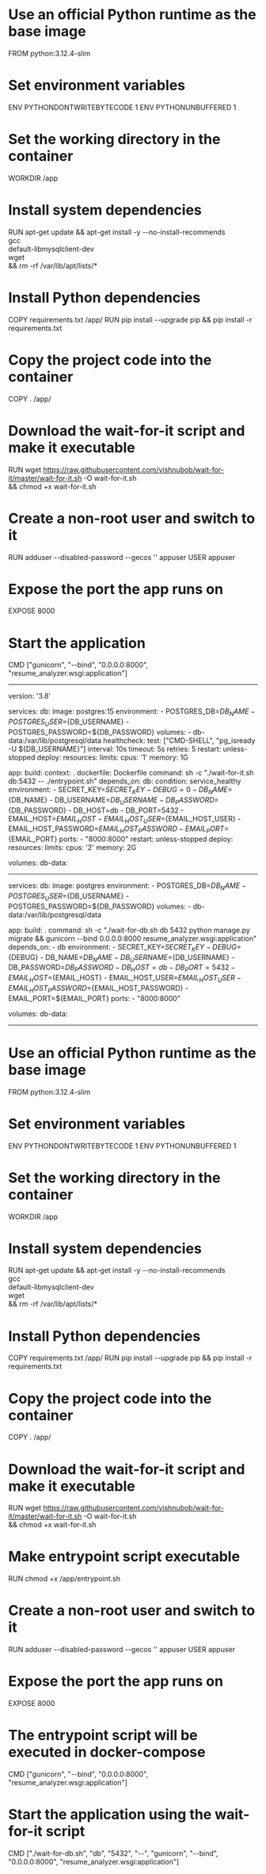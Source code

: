 # Use an official Python runtime as the base image
FROM python:3.12.4-slim

# Set environment variables
ENV PYTHONDONTWRITEBYTECODE 1
ENV PYTHONUNBUFFERED 1

# Set the working directory in the container
WORKDIR /app

# Install system dependencies
RUN apt-get update && apt-get install -y --no-install-recommends \
    gcc \
    default-libmysqlclient-dev \
    wget \
    && rm -rf /var/lib/apt/lists/*

# Install Python dependencies
COPY requirements.txt /app/
RUN pip install --upgrade pip && pip install -r requirements.txt

# Copy the project code into the container
COPY . /app/

# Download the wait-for-it script and make it executable
RUN wget https://raw.githubusercontent.com/vishnubob/wait-for-it/master/wait-for-it.sh -O wait-for-it.sh \
    && chmod +x wait-for-it.sh

# Create a non-root user and switch to it
RUN adduser --disabled-password --gecos '' appuser
USER appuser

# Expose the port the app runs on
EXPOSE 8000

# Start the application
CMD ["gunicorn", "--bind", "0.0.0.0:8000", "resume_analyzer.wsgi:application"]



------

version: '3.8'

services:
  db:
    image: postgres:15
    environment:
      - POSTGRES_DB=${DB_NAME}
      - POSTGRES_USER=${DB_USERNAME}
      - POSTGRES_PASSWORD=${DB_PASSWORD}
    volumes:
      - db-data:/var/lib/postgresql/data
    healthcheck:
      test: ["CMD-SHELL", "pg_isready -U ${DB_USERNAME}"]
      interval: 10s
      timeout: 5s
      retries: 5
    restart: unless-stopped
    deploy:
      resources:
        limits:
          cpus: '1'
          memory: 1G

  app:
    build:
      context: .
      dockerfile: Dockerfile
    command: sh -c "./wait-for-it.sh db:5432 -- ./entrypoint.sh"
    depends_on:
      db:
        condition: service_healthy
    environment:
      - SECRET_KEY=${SECRET_KEY}
      - DEBUG=0
      - DB_NAME=${DB_NAME}
      - DB_USERNAME=${DB_USERNAME}
      - DB_PASSWORD=${DB_PASSWORD}
      - DB_HOST=db
      - DB_PORT=5432
      - EMAIL_HOST=${EMAIL_HOST}
      - EMAIL_HOST_USER=${EMAIL_HOST_USER}
      - EMAIL_HOST_PASSWORD=${EMAIL_HOST_PASSWORD}
      - EMAIL_PORT=${EMAIL_PORT}
    ports:
      - "8000:8000"
    restart: unless-stopped
    deploy:
      resources:
        limits:
          cpus: '2'
          memory: 2G

volumes:
  db-data:

----

services:
  db:
    image: postgres
    environment:
      - POSTGRES_DB=${DB_NAME}
      - POSTGRES_USER=${DB_USERNAME}
      - POSTGRES_PASSWORD=${DB_PASSWORD}
    volumes:
      - db-data:/var/lib/postgresql/data

  app:
    build: .
    command: sh -c "./wait-for-db.sh db 5432 python manage.py migrate && gunicorn --bind 0.0.0.0:8000 resume_analyzer.wsgi:application"
    depends_on:
      - db
    environment:
      - SECRET_KEY=${SECRET_KEY}
      - DEBUG=${DEBUG}
      - DB_NAME=${DB_NAME}
      - DB_USERNAME=${DB_USERNAME}
      - DB_PASSWORD=${DB_PASSWORD}
      - DB_HOST=db
      - DB_PORT=5432
      - EMAIL_HOST=${EMAIL_HOST}
      - EMAIL_HOST_USER=${EMAIL_HOST_USER}
      - EMAIL_HOST_PASSWORD=${EMAIL_HOST_PASSWORD}
      - EMAIL_PORT=${EMAIL_PORT}
    ports:
      - "8000:8000"

volumes:
  db-data:

----

# Use an official Python runtime as the base image
FROM python:3.12.4-slim

# Set environment variables
ENV PYTHONDONTWRITEBYTECODE 1
ENV PYTHONUNBUFFERED 1

# Set the working directory in the container
WORKDIR /app

# Install system dependencies
RUN apt-get update && apt-get install -y --no-install-recommends \
    gcc \
    default-libmysqlclient-dev \
    wget \
    && rm -rf /var/lib/apt/lists/*

# Install Python dependencies
COPY requirements.txt /app/
RUN pip install --upgrade pip && pip install -r requirements.txt

# Copy the project code into the container
COPY . /app/

# Download the wait-for-it script and make it executable
RUN wget https://raw.githubusercontent.com/vishnubob/wait-for-it/master/wait-for-it.sh -O wait-for-it.sh \
    && chmod +x wait-for-it.sh

# Make entrypoint script executable
RUN chmod +x /app/entrypoint.sh

# Create a non-root user and switch to it
RUN adduser --disabled-password --gecos '' appuser
USER appuser

# Expose the port the app runs on
EXPOSE 8000

# The entrypoint script will be executed in docker-compose
CMD ["gunicorn", "--bind", "0.0.0.0:8000", "resume_analyzer.wsgi:application"]

# Start the application using the wait-for-it script
CMD ["./wait-for-db.sh", "db", "5432", "--", "gunicorn", "--bind", "0.0.0.0:8000", "resume_analyzer.wsgi:application"]